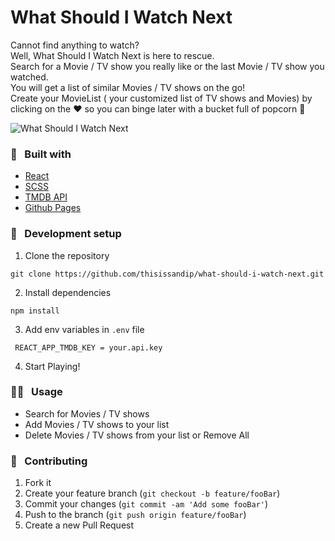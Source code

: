 # What Should I Watch Next

Cannot find anything to watch?\
Well, What Should I Watch Next is here to rescue.\
Search for a Movie / TV show you really like or the last Movie / TV show you watched.\
You will get a list of similar Movies / TV shows on the go!\
Create your MovieList ( your customized list of TV shows and Movies) by clicking on the :heart: so you can binge later with a bucket full of popcorn :popcorn:

![What Should I Watch Next](./WhatShouldIWatchNext.gif)

### 🧰 &nbsp; Built with

- <a href="https://reactjs.org/" target="_blank">React</a>
- <a href="https://sass-lang.com/" target="_blank">SCSS</a>
- <a href="https://developers.themoviedb.org/3" target="_blank">TMDB API</a>
- <a href="https://pages.github.com/" target="_blank">Github Pages</a>


### 🚀 &nbsp; Development setup

1. Clone the repository

```
git clone https://github.com/thisissandip/what-should-i-watch-next.git
```

2. Install dependencies

```
npm install
```
3. Add env variables in `.env` file
```
 REACT_APP_TMDB_KEY = your.api.key
```

4. Start Playing!

### 👨‍💻 &nbsp; Usage

- Search for Movies / TV shows
- Add Movies / TV shows to your list
- Delete Movies / TV shows from your list or Remove All

### 🤝 &nbsp; Contributing

1. Fork it
2. Create your feature branch (`git checkout -b feature/fooBar`)
3. Commit your changes (`git commit -am 'Add some fooBar'`)
4. Push to the branch (`git push origin feature/fooBar`)
5. Create a new Pull Request
